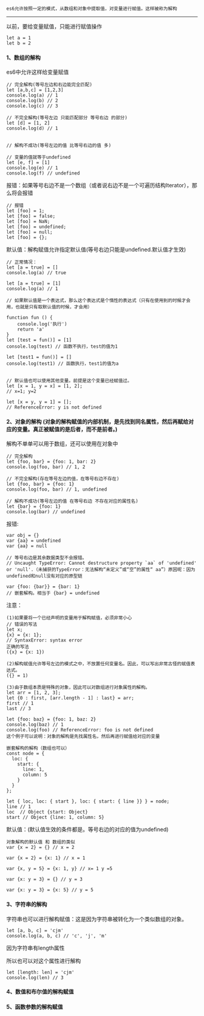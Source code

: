 
    es6允许按照一定的模式，从数组和对象中提取值，对变量进行赋值。这样被称为解构
------------

以前，要给变量赋值，只能进行赋值操作
```
let a = 1
let b = 2
```

#### 1、数组的解构
es6中允许这样给变量赋值
```
// 完全解构(等号左边和右边能完全匹配)
let [a,b,c] = [1,2,3]
console.log(a) // 1
console.log(b) // 2
console.log(c) // 3

// 不完全解构(等号左边 只能匹配部分 等号右边 的部分)
let [d] = [1, 2]
console.log(d) // 1


// 解构不成功(等号左边的值 比等号右边的值 多)

// 变量的值就等于undefined
let [e, f] = [1]
console.log(e) // 1
console.log(f) // undefined
```

报错：如果等号右边不是一个数组（或者说右边不是一个可遍历结构Iterator），那么将会报错
```
// 报错
let [foo] = 1;
let [foo] = false;
let [foo] = NaN;
let [foo] = undefined;
let [foo] = null;
let [foo] = {};
```
默认值：解构赋值允许指定默认值(等号右边只能是undefined.默认值才生效)
```
// 正常情况：
let [a = true] = []
console.log(a) // true

let [a = true] = [1]
console.log(a) // 1

// 如果默认值是一个表达式，那么这个表达式是个惰性的表达式（只有在使用到的时候才会用，也就是只有取默认值的时候，才会用）

function fun () {
    console.log('执行')
    return 'a'
}
let [test = fun()] = [1] 
console.log(test) // 函数不执行，test的值为1

let [test1 = fun()] = [] 
console.log(test1) // 函数执行，test1的值为a


// 默认值也可以使用其他变量。前提是这个变量已经赋值过。
let [x = 1, y = x] = [1, 2]; 
// x=1; y=2

let [x = y, y = 1] = [];     
// ReferenceError: y is not defined
```

#### 2、对象的解构 (对象的解构赋值的内部机制，是先找到同名属性，然后再赋给对应的变量。真正被赋值的是后者，而不是前者。)
解构不单单可以用于数组，还可以使用在对象中 
```
// 完全解构
let {foo, bar} = {foo: 1, bar: 2}
console.log(foo, bar) // 1, 2

// 不完全解构(存在等号左边的值，在等号右边不存在)
let {foo, bar} = {foo: 1}
console.log(foo, bar) // 1, undefined

// 解构不成功(等号左边的值 在等号右边 不存在对应的属性名)
let {bar} = {foo: 1}
console.log(bar) // undefined
```
报错:
```
var obj = {}
var {aa} = undefined
var {aa} = null 

// 等号右边是其余数据类型不会报错。
// Uncaught TypeError: Cannot destructure property `aa` of 'undefined' or 'null'.（未捕获的TypeError：无法解构“未定义”或“空”的属性“ aa”）原因呢：因为undefined和null没有对应的原型链

var {foo: {bar}} = {bar: 1}
// 嵌套解构。相当于 {bar} = undefined 

```
注意：
```
(1)如果要将一个已经声明的变量用于解构赋值，必须非常小心
// 错误的写法
let x;
{x} = {x: 1};
// SyntaxError: syntax error
正确的写法
({x} = {x: 1})

(2)解构赋值允许等号左边的模式之中，不放置任何变量名。因此，可以写出非常古怪的赋值表达式。
({} = 1)

(3)由于数组本质是特殊的对象，因此可以对数组进行对象属性的解构。
let arr = [1, 2, 3];
let {0 : first, [arr.length - 1] : last} = arr;
first // 1
last // 3
```
```
let {foo: baz} = {foo: 1, baz: 2}
console.log(baz) // 1
console.log(foo) // ReferenceError: foo is not defined
这个例子可以说明：对象的解构是先找属性名，然后再进行赋值给对应的变量
```

```
嵌套解构的解构（数组也可以）
const node = {
  loc: {
    start: {
      line: 1,
      column: 5
    }
  }
};

let { loc, loc: { start }, loc: { start: { line }} } = node;
line // 1
loc  // Object {start: Object}
start // Object {line: 1, column: 5}
```
默认值：(默认值生效的条件都是。等号右边的对应的值为undefined)
```
对象解构的默认值 和 数组的类似
var {x = 2} = {} // x = 2

var {x = 2} = {x: 1} // x = 1

var {x, y = 5} = {x: 1, y} // x= 1 y =5

var {x: y = 3} = {} // y = 3

var {x: y = 3} = {x: 5} // y = 5

```
#### 3、字符串的解构
字符串也可以进行解构赋值：这是因为字符串被转化为一个类似数组的对象。

```
let [a, b, c] = 'cjm'
console.log(a, b, c) // 'c', 'j', 'm'
```
因为字符串有length属性

所以也可以对这个属性进行解构

```
let [length: len] = 'cjm'
console.log(len) // 3
```

#### 4、数值和布尔值的解构赋值

#### 5、函数参数的解构赋值